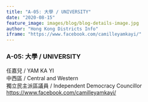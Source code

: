 ```yaml
---
title: "A-05: 大學 / UNIVERSITY"
date: "2020-08-15"
feature_image: images/blog/blog-details-image.jpg
author: "Hong Kong Districts Info"
iframe: "https://www.facebook.com/camilleyamkayi/"
---
```


### A-05: 大學 / UNIVERSITY  
任嘉兒 / YAM KA YI  
中西區 / Central and Western  
獨立民主派區議員 / Independent Democracy Councillor  
https://www.facebook.com/camilleyamkayi/
